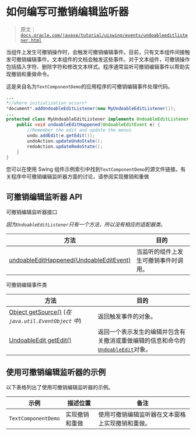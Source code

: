 # 如何编写可撤销编辑监听器

> 原文：[`docs.oracle.com/javase/tutorial/uiswing/events/undoableeditlistener.html`](https://docs.oracle.com/javase/tutorial/uiswing/events/undoableeditlistener.html)

当组件上发生可撤销操作时，会触发可撤销编辑事件。目前，只有文本组件间接触发可撤销编辑事件。文本组件的文档会触发这些事件。对于文本组件，可撤销操作包括插入字符、删除字符和修改文本样式。程序通常监听可撤销编辑事件以帮助实现撤销和重做命令。

这是来自名为`TextComponentDemo`的应用程序的可撤销编辑事件处理代码。

```java
...
*//where initialization occurs*
*document*.addUndoableEditListener(new MyUndoableEditListener());
...
protected class MyUndoableEditListener implements UndoableEditListener {
    public void undoableEditHappened(UndoableEditEvent e) {
        //Remember the edit and update the menus
        undo.addEdit(e.getEdit());
        undoAction.updateUndoState();
        redoAction.updateRedoState();
    }
}  

```

您可以在使用 Swing 组件示例索引中找到`TextComponentDemo`的源文件链接。有关程序中可撤销编辑监听器方面的讨论，请参阅实现撤销和重做

## 可撤销编辑监听器 API

可撤销编辑监听器接口

*因为`UndoableEditListener`只有一个方法，所以没有相应的适配器类。*

| 方法 | 目的 |
| --- | --- |
| [undoableEditHappened(UndoableEditEvent)](https://docs.oracle.com/javase/8/docs/api/javax/swing/event/UndoableEditListener.html#undoableEditHappened-javax.swing.event.UndoableEditEvent-) | 当监听的组件上发生可撤销事件时调用。 |

可撤销编辑事件类

| 方法 | 目的 |
| --- | --- |
| [Object getSource()](https://docs.oracle.com/javase/8/docs/api/java/util/EventObject.html#getSource--) (*在 `java.util.EventObject` 中*) | 返回触发事件的对象。 |
| [UndoableEdit getEdit()](https://docs.oracle.com/javase/8/docs/api/javax/swing/event/UndoableEditEvent.html#getEdit--) | 返回一个表示发生的编辑并包含有关撤消或重做编辑的信息和命令的[`UndoableEdit`](https://docs.oracle.com/javase/8/docs/api/javax/swing/undo/UndoableEdit.html)对象。 |

## 使用可撤销编辑监听器的示例

以下表格列出了使用可撤销编辑监听器的示例。

| 示例 | 描述位置 | 备注 |
| --- | --- | --- |
| `TextComponentDemo` | 实现撤销和重做 | 使用可撤销编辑监听器在文本窗格上实现撤销和重做。 |
